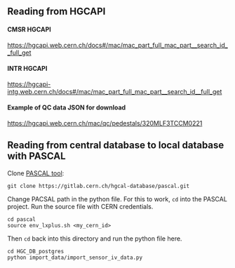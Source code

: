 ## Reading from HGCAPI

#### CMSR HGCAPI
https://hgcapi.web.cern.ch/docs#/mac/mac_part_full_mac_part__search_id__full_get

#### INTR HGCAPI
https://hgcapi-intg.web.cern.ch/docs#/mac/mac_part_full_mac_part__search_id__full_get

#### Example of QC data JSON for download
https://hgcapi.web.cern.ch/mac/qc/pedestals/320MLF3TCCM0221


## Reading from central database to local database with PASCAL
Clone [PASCAL tool](https://gitlab.cern.ch/hgcal-database/pascal.git):

```git clone https://gitlab.cern.ch/hgcal-database/pascal.git```

Change PACSAL path in the python file. For this to work, `cd` into the PASCAL project. Run the source file with CERN credentials. 
```
cd pascal
source env_lxplus.sh <my_cern_id>
```
Then `cd` back into this directory and run the python file here.
```
cd HGC_DB_postgres
python import_data/import_sensor_iv_data.py
```
